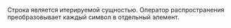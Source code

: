 Строка является итерируемой сущностью. Оператор распространения преобразовывает каждый символ в отдельный элемент.

